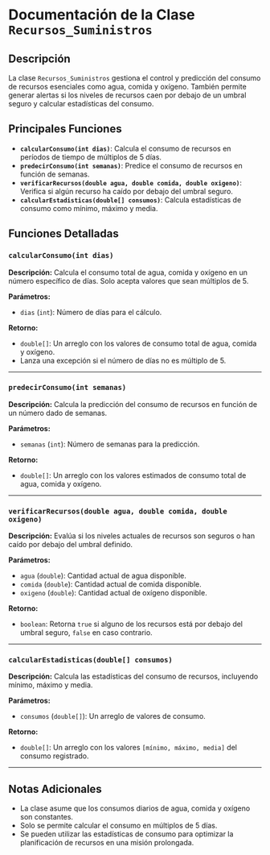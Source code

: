 # Documentación de la Clase `Recursos_Suministros`

## Descripción
La clase `Recursos_Suministros` gestiona el control y predicción del consumo de recursos esenciales como agua, comida y oxígeno. También permite generar alertas si los niveles de recursos caen por debajo de un umbral seguro y calcular estadísticas del consumo.

## Principales Funciones

- **`calcularConsumo(int dias)`**: Calcula el consumo de recursos en períodos de tiempo de múltiplos de 5 días.
- **`predecirConsumo(int semanas)`**: Predice el consumo de recursos en función de semanas.
- **`verificarRecursos(double agua, double comida, double oxigeno)`**: Verifica si algún recurso ha caído por debajo del umbral seguro.
- **`calcularEstadisticas(double[] consumos)`**: Calcula estadísticas de consumo como mínimo, máximo y media.

## Funciones Detalladas

### `calcularConsumo(int dias)`
**Descripción:**
Calcula el consumo total de agua, comida y oxígeno en un número específico de días. Solo acepta valores que sean múltiplos de 5.

**Parámetros:**
- `dias` (`int`): Número de días para el cálculo.

**Retorno:**
- `double[]`: Un arreglo con los valores de consumo total de agua, comida y oxígeno.
- Lanza una excepción si el número de días no es múltiplo de 5.

---

### `predecirConsumo(int semanas)`
**Descripción:**
Calcula la predicción del consumo de recursos en función de un número dado de semanas.

**Parámetros:**
- `semanas` (`int`): Número de semanas para la predicción.

**Retorno:**
- `double[]`: Un arreglo con los valores estimados de consumo total de agua, comida y oxígeno.

---

### `verificarRecursos(double agua, double comida, double oxigeno)`
**Descripción:**
Evalúa si los niveles actuales de recursos son seguros o han caído por debajo del umbral definido.

**Parámetros:**
- `agua` (`double`): Cantidad actual de agua disponible.
- `comida` (`double`): Cantidad actual de comida disponible.
- `oxigeno` (`double`): Cantidad actual de oxígeno disponible.

**Retorno:**
- `boolean`: Retorna `true` si alguno de los recursos está por debajo del umbral seguro, `false` en caso contrario.

---

### `calcularEstadisticas(double[] consumos)`
**Descripción:**
Calcula las estadísticas del consumo de recursos, incluyendo mínimo, máximo y media.

**Parámetros:**
- `consumos` (`double[]`): Un arreglo de valores de consumo.

**Retorno:**
- `double[]`: Un arreglo con los valores `[mínimo, máximo, media]` del consumo registrado.

---

## Notas Adicionales
- La clase asume que los consumos diarios de agua, comida y oxígeno son constantes.
- Solo se permite calcular el consumo en múltiplos de 5 días.
- Se pueden utilizar las estadísticas de consumo para optimizar la planificación de recursos en una misión prolongada.